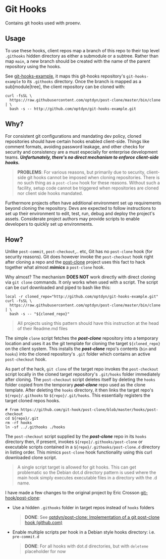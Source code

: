 # Git Hooks

Contains git hooks used with proenv.

## Usage

To use these hooks, client repos map a branch of this repo to their top level `.githooks` hidden directory as either a submodule or a subtree. Rather than map `main`, a new branch should be created with the name of the parent repository using the hooks.

See [git-hooks-example](https://github.com/optdyn/git-hooks-example.git), it maps this git-hooks repository's `git-hooks-example` to its `.githooks` directory. Once the branch is mapped as a sub[module|tree], the client repository can be cloned with:

```shell
curl -fsSL \
  https://raw.githubusercontent.com/optdyn/post-clone/master/bin/clone | \
  bash -s -- http://github.com/optdyn/git-hooks-example.git
```

## Why?

For consistent git configurations and mandating dev policy, cloned repositories should have certain hooks enabled client-side. Things like comment formats, avoiding password leakage, and other checks for security and consistency are a must especially for enterprise development teams. ***Unfortunately, there's no direct mechanism to enforce client-side hooks.***

> **PROBLEMS**: For various reasons, but primarily due to security, client-side git hooks cannot be imposed when cloning repositories. There is no such thing as a `post-clone` hook for these reasons. Without such a facility, setup code cannot be triggered when repositories are cloned nor client side hooks mandated.

Furthermore projects often have additional environment set up requirements beyond cloning the repository. Devs are expected to follow instructions to set up their environment to edit, test, run, debug and deploy the project's assets. Considerate project authors may provide scripts to enable developers to quickly set up environments.

## How?

Unlike `post-commit`, `post-checkout`,.. etc, Git has no `post-clone` hook (for security reasons). Git does however invoke the `post-checkout` hook right after cloning a repo and the [post-clone](https://github.com/git-hook/post-clone) project uses this fact to hack together what almost ***mimics*** a `post-clone` hook.

Why almost? The mechanism **DOES NOT** work directly with direct cloning via `git clone` commands. It only works when used with a script. The script can be curl downloaded and piped to bash like this:

```shell
local -r cloned_repo="http://github.com/optdyn/git-hooks-example.git"
curl -fsSL \
  https://raw.githubusercontent.com/optdyn/post-clone/master/bin/clone | \
  bash -s -- "${cloned_repo}"
```

> All projects using this pattern should have this instruction at the head of their Readme.md files 

The simple `clone` script fetches the ***post-clone*** repository into a temporary location and uses it as the git template for cloning the target `${cloned_repo}` on the client system. This installs the ***post-clone*** repo's contents (`bin` and `hooks`) into the cloned repository's `.git` folder which contains an active `post-checkout` hook.

As part of the hack, `git clone` of the target repo invokes the `post-checkout` script locally in the cloned target repository's `.git/hooks` folder immediately after cloning. The `post-checkout` script deletes itself by deleting the `hooks` folder copied from the temporary ***post-clone*** repo used as the clone template. After deleting the `hooks` directory, it then links the target repo's `${repo}/.githooks` to  `${repo}/.git/hooks`. This essentially registers the target cloned repos hooks.

```shell
# from https://github.com/git-hook/post-clone/blob/master/hooks/post-checkout
cd ${repo}/.git
rm -rf hooks
ln -sf ../.githooks ./hooks
```

The `post-checkout` script supplied by the ***post-clone*** repo in its `hooks` directory then, if present, invokes `${repo}/.githooks/post-clone` or executable scripts contained in a `${repo}/.githooks/post-clone.d` directory in listing order. This mimics `post-clone` hook functionality using this curl downloaded clone script.

> A single script target is allowed for git hooks. This can get problematic so the Debian dot.d directory pattern is used where the main hook simply executes executable files in a directory with the <hook-name>.d name.

I have made a few changes to the original project by Eric Crosson [git-hook/post-clone](https://github.com/git-hook/post-clone):

* Use a hidden `.githooks` folder in target repos instead of `hooks` folders

  > **DONE**: See [optdyn/post-clone: Implementation of a git post-clone hook (github.com)](https://github.com/optdyn/post-clone) 

* Enable multiple scripts per hook in a Debian style hooks directory: i.e. `pre-commit.d`

  > **DONE**: For all hooks with dot.d directories, but with `deleteme` placeholder for now

